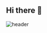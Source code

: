 ## Hi there 👋

![header](https://capsule-render.vercel.app/api?type=transparent&color=random&height=100&section=header&text=Welcome%20to%20000miiin%20GITHUB&fontSize=50)
